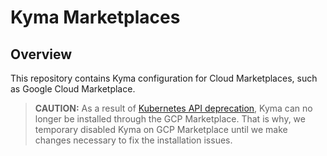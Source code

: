 # Kyma Marketplaces

## Overview

This repository contains Kyma configuration for Cloud Marketplaces, such as Google Cloud Marketplace.

> **CAUTION:** As a result of [Kubernetes API deprecation](https://kubernetes.io/blog/2019/07/18/api-deprecations-in-1-16/), Kyma can no longer be installed through the GCP Marketplace. That is why, we temporary disabled Kyma on GCP Marketplace until we make changes necessary to fix the installation issues.
